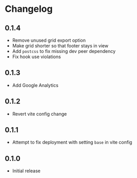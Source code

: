 <!-- @format -->

# Changelog

## 0.1.4

-   Remove unused grid export option
-   Make grid shorter so that footer stays in view
-   Add `postcss` to fix missing dev peer dependency
-   Fix hook use violations

## 0.1.3

-   Add Google Analytics

## 0.1.2

-   Revert vite config change

## 0.1.1

-   Attempt to fix deployment with setting `base` in vite config

## 0.1.0

-   Initial release
